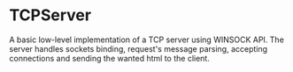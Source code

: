# TCPServer
A basic low-level implementation of a TCP server using WINSOCK API. 
The server handles sockets binding, request's message parsing, accepting connections and sending the wanted html to the client.
